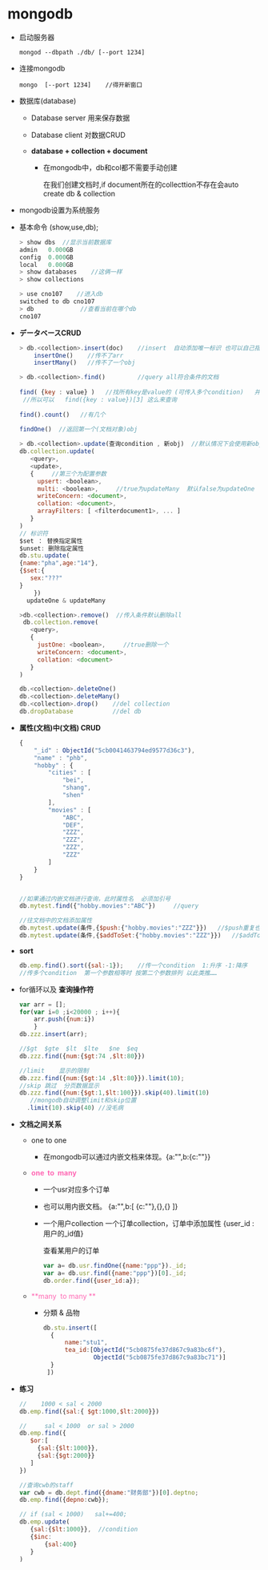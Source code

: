 # mongodb



+ 启动服务器

  ```shell
  mongod --dbpath ./db/ [--port 1234]   
  ```

+ 连接mongodb

  ```besh
  mongo  [--port 1234]    //得开新窗口
  ```

+ 数据库(database)

  - Database server  用来保存数据

  - Database client  对数据CRUD

  - **database + collection + document**

    - 在mongodb中，db和col都不需要手动创建

      在我们创建文档时,if document所在的collecttion不存在会auto create db & collection

+ mongodb设置为系统服务

+ 基本命令  (show,use,db);

  ```javascript
  > show dbs  //显示当前数据库
  admin   0.000GB
  config  0.000GB
  local   0.000GB
  > show databases    //这俩一样
  > show collections
  ```

  ```javascript
  > use cno107    //进入db
  switched to db cno107
  > db             //查看当前在哪个db
  cno107
  ```

+ **データベースCRUD**

  ```javascript
  > db.<collection>.insert(doc)    //insert  自动添加唯一标识 也可以自己指定{_id:"666",name:""};
      insertOne()    //传不了arr    
      insertMany()   //传不了一个obj
  ```

  ```javascript
  > db.<collection>.find()         //query all符合条件的文档
    
  find( {key : value} )   //找所有key是value的 (可传入多个condition)   并返回一个arr
   //所以可以   find({key : value})[3] 这么来查询
    
  find().count()   //有几个
    
  findOne()  //返回第一个(文档对象)obj
  ```

  ```javascript
  > db.<collection>.update(查询condition , 新obj)  //默认情况下会使用新obj来整体替换旧obj 且只改一个
  db.collection.update(
     <query>,
     <update>,
     {     //第三个为配置参数
       upsert: <boolean>,
       multi: <boolean>,     //true为updateMany  默认false为updateOne
       writeConcern: <document>,
       collation: <document>,
       arrayFilters: [ <filterdocument1>, ... ]
     }
  )
  // 标识符
  $set ： 替换指定属性
  $unset: 删除指定属性
  db.stu.update(
  {name:"pha",age:"14"},
  {$set:{
     sex:"???"
  } 
      })
    updateOne & updateMany
  ```

  ```javascript
  >db.<collection>.remove()  //传入条件默认删除all
   db.collection.remove(
     <query>,
     {
       justOne: <boolean>,     //true删除一个
       writeConcern: <document>,
       collation: <document>
     }
  )
  
  db.<collection>.deleteOne()
  db.<collection>.deleteMany()
  db.<collection>.drop()    //del collection
  db.dropDatabase           //del db
  ```

+ **属性(文档)中(文档) CRUD**

  ```javascript
  {
      "_id" : ObjectId("5cb0041463794ed9577d36c3"),
      "name" : "phb",
      "hobby" : {          
          "cities" : [ 
              "bei", 
              "shang", 
              "shen"
          ],
          "movies" : [ 
              "ABC", 
              "DEF", 
              "ZZZ", 
              "ZZZ", 
              "ZZZ", 
              "ZZZ"
          ]
      }
  }
  
  
  //如果通过内嵌文档进行查询，此时属性名  必须加引号
  db.mytest.find({"hobby.movies":"ABC"})     //query
  
  //往文档中的文档添加属性
  db.mytest.update(条件,{$push:{"hobby.movies":"ZZZ"}})   //$push重复也添加
  db.mytest.update(条件,{$addToSet:{"hobby.movies":"ZZZ"}})   //$addToSet重复就不添加
  ```

+ **sort**

  ```javascript
  db.emp.find().sort({sal:-1});    //传一个condition  1:升序 -1:降序
  //传多个condition  第一个参数相等时 按第二个参数排列 以此类推……
  ```

+ for循环以及 **查询操作符**

  ```javascript
  var arr = [];
  for(var i=0 ;i<20000 ; i++){
      arr.push({num:i})
      }
  db.zzz.insert(arr);
  
  //$gt  $gte  $lt  $lte   $ne  $eq
  db.zzz.find({num:{$gt:74 ,$lt:80}})
  
  //limit    显示的限制  
  db.zzz.find({num:{$gt:14 ,$lt:80}}).limit(10);
  //skip 跳过  分页数据显示  
  db.zzz.find({num:{$gt:1,$lt:100}}).skip(40).limit(10)
     //mongodb自动调整limit和skip位置
    .limit(10).skip(40) //没毛病
  ```

+ **文档之间关系**

  - one  to  one

    - 在mongodb可以通过内嵌文档来体现。{a:"",b:{c:""}}

  - <span style="color:hotpink">**one  to  many** </span>

    - 一个usr对应多个订单

    - 也可以用内嵌文档。 {a:"",b:[ {c:""},{},{} ]}

    - 一个用户collection 一个订单collection，订单中添加属性 {user_id : 用户的_id值}

      查看某用户的订单

      ~~~javascript
      var a= db.usr.findOne({name:"ppp"})._id;
      var a= db.usr.find({name:"ppp"})[0]._id;
      db.order.find({user_id:a});
      ~~~

  - <span style="color:hotpink">**many  to  many **</span>

    - 分類 & 品物

      ```javascript
      db.stu.insert([
        {
            name:"stu1",
            tea_id:[ObjectId("5cb0875fe37d867c9a83bc6f"),
                    ObjectId("5cb0875fe37d867c9a83bc71")]
        }
       ])   
      ```

+ **练习**

  ```javascript
  //    1000 < sal < 2000
  db.emp.find({sal:{ $gt:1000,$lt:2000}})
  
  //     sal < 1000  or sal > 2000
  db.emp.find({                                                          //使用$or
     $or:[
       {sal:{$lt:1000}},
       {sal:{$gt:2000}}
     ]
  })
  
  //查询cwb的staff
  var cwb = db.dept.find({dname:"财务部"})[0].deptno;
  db.emp.find({depno:cwb});
  
  // if (sal < 1000)   sal+=400;                                          使用$inc
  db.emp.update(
     {sal:{$lt:1000}},  //condition
     {$inc:
         {sal:400}
     }
  )
  ```

  


